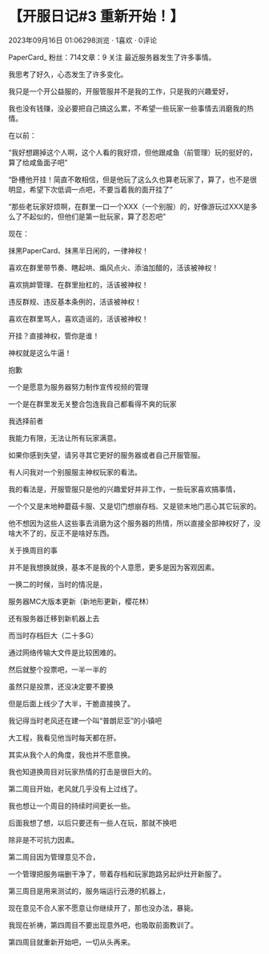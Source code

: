 # 【开服日记#3 重新开始！】
2023年09月16日 01:06298浏览 · 1喜欢 · 0评论

PaperCard_
粉丝：714文章：9
关注
最近服务器发生了许多事情。

我思考了好久，心态发生了许多变化。

我只是一个开公益服的，开服管服并不是我的工作，只是我的兴趣爱好，

我也没有钱赚，没必要把自己搞这么累，不希望一些玩家一些事情去消磨我的热情。

在以前：

“我好想踢掉这个人啊，这个人看的我好烦，但他跟咸鱼（前管理）玩的挺好的，算了给咸鱼面子吧”

“卧槽他开挂！简直不敢相信，但是他玩了这么久也算老玩家了，算了，也不是很明显，希望下次低调一点吧，不要当着我的面开挂了”

“那些老玩家好烦啊，在群里一口一个XXX（一个别服）的，好像游玩过XXX是多么了不起似的，但他们是第一批玩家，算了忍忍吧”

现在：

抹黑PaperCard、抹黑半日闲的，一律神权！

喜欢在群里带节奏、瞎起哄、煽风点火、添油加醋的，活该被神权！

喜欢挑衅管理、在群里抬杠的，活该被神权！

违反群规、违反基本条例的，活该被神权！

喜欢在群里骂人，喜欢造谣的，活该被神权！

开挂？直接神权，管你是谁！

神权就是这么牛逼！

抱歉

一个是愿意为服务器努力制作宣传视频的管理

一个是在群里发无关整合包连我自己都看得不爽的玩家

我选择前者

我能力有限，无法让所有玩家满意。

如果你感到失望，请另寻其它更好的服务器或者自己开服管服。

有人问我对一个别服服主神权玩家的看法。

我的看法是，开服管服只是他的兴趣爱好并非工作，一些玩家喜欢搞事情，

一个个又是末地种蘑菇卡服、又是切门想崩存档、又是锁末地门恶心其它玩家的。

他不想因为这些人这些事去消磨为这个服务器的热情，所以直接全部神权好了，没啥大不了的，反正不是啥好东西。

关于换周目的事

并不是我想换就换，基本不是我的个人意愿，更多是因为客观因素。

一换二的时候，当时的情况是，

服务器MC大版本更新（新地形更新，樱花林）

还有服务器迁移到新机器上去

而当时存档巨大（二十多G）

通过网络传输大文件是比较困难的。

然后就整个投票吧，一半一半的

虽然只是投票，还没决定要不要换

但是后面上线少了大半，干脆直接换了。

我记得当时老风还在建一个叫“普朗尼亚”的小镇吧

大工程，我看见他当时每天都在肝。

其实从我个人的角度，我也并不愿意换。

我也知道换周目对玩家热情的打击是很巨大的。

第二周目开始，老风就几乎没有上过线了。

我也想让一个周目的持续时间更长一些。

后面我想了想，以后只要还有一些人在玩，那就不换吧

除非是不可抗力因素。

第二周目因为管理意见不合，

一个管理把服务端删干净了，带着存档和玩家跑路另起炉灶开新服了。

第三周目是用来测试的，服务端运行云港的机器上，

现在意见不合人家不愿意让你继续开了，那也没办法，暴毙。

我现在祈祷，第四周目不要出现意外吧，也吸取前面教训了。

第四周目就重新开始吧，一切从头再来。